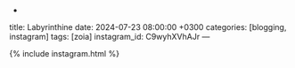 -
title: Labyrinthine
date: 2024-07-23 08:00:00 +0300
categories: [blogging, instagram]
tags: [zoia]
instagram_id: C9wyhXVhAJr
—

{% include instagram.html %}
